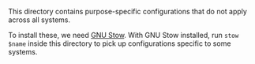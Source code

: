 This directory contains purpose-specific configurations that do not apply
across all systems.

To install these, we need [GNU Stow]. With GNU Stow installed, run `stow $name`
inside this directory to pick up configurations specific to some systems.

  [GNU Stow]: https://www.gnu.org/software/stow/
